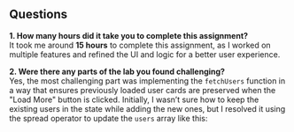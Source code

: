 ## Questions

**1. How many hours did it take you to complete this assignment?**  
It took me around **15 hours** to complete this assignment, as I worked on multiple features and refined the UI and logic for a better user experience.

**2. Were there any parts of the lab you found challenging?**  
Yes, the most challenging part was implementing the `fetchUsers` function in a way that ensures previously loaded user cards are preserved when the "Load More" button is clicked. Initially, I wasn’t sure how to keep the existing users in the state while adding the new ones, but I resolved it using the spread operator to update the `users` array like this:
